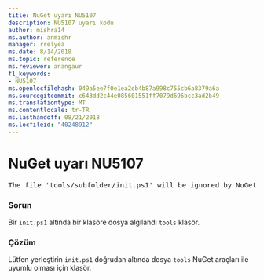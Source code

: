 ```yaml
---
title: NuGet uyarı NU5107
description: NU5107 uyarı kodu
author: mishra14
ms.author: anmishr
manager: rrelyea
ms.date: 8/14/2018
ms.topic: reference
ms.reviewer: anangaur
f1_keywords:
- NU5107
ms.openlocfilehash: 049a5ee7f0e1ea2eb4b87a998c755cb6a8379a6a
ms.sourcegitcommit: c643dd2c44e085601551ff7079d696bcc3ad2b49
ms.translationtype: MT
ms.contentlocale: tr-TR
ms.lasthandoff: 08/21/2018
ms.locfileid: "40248912"
---
```

# <a name="nuget-warning-nu5107"></a>NuGet uyarı NU5107
<pre>The file 'tools/subfolder/init.ps1' will be ignored by NuGet because it is not directly under 'tools' folder. Place the file directly under 'tools' folder.</pre>

### <a name="issue"></a>Sorun

Bir `init.ps1` altında bir klasöre dosya algılandı `tools` klasör.


### <a name="solution"></a>Çözüm

Lütfen yerleştirin `init.ps1` doğrudan altında dosya `tools` NuGet araçları ile uyumlu olması için klasör.

